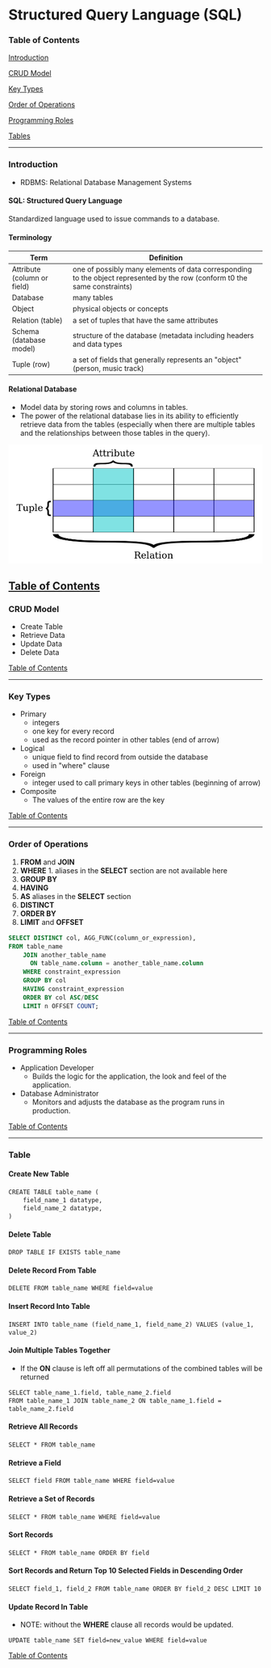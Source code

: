 # Structured Query Language (SQL)

### <a name="toc"></a>Table of Contents

[Introduction](#introduction)

[CRUD Model](#crud_model)

[Key Types](#key_types)

[Order of Operations](#order_of_operations)

[Programming Roles](#programming_roles)

[Tables](#tables)

---

### <a name="introduction"></a> Introduction

  - RDBMS: Relational Database Management Systems

#### SQL: Structured Query Language
Standardized language used to issue commands to a database.

#### Terminology

| Term | Definition |
| ---- | ---------- |
| Attribute (column or field) | one of possibly many elements of data corresponding to the object represented by the row (conform t0 the same constraints)
| Database | many tables |
| Object | physical objects or concepts |
| Relation (table) | a set of tuples that have the same attributes |
| Schema (database model) | structure of the database (metadata including headers and data types |
| Tuple (row) | a set of fields that generally represents an "object" (person, music track)

#### Relational Database

  - Model data by storing rows and columns in tables.
  - The power of the relational database lies in its ability to efficiently 
  retrieve data from the tables (especially when there are multiple tables 
  and the relationships between those tables in the query).
  
![alt text](relational_database.png)

[Table of Contents](#toc)
---

### <a name="crud_model"></a> CRUD Model

  - Create Table
  - Retrieve Data
  - Update Data
  - Delete Data

[Table of Contents](#toc)

---

### <a name="key_types"></a> Key Types

  - Primary
    - integers
    - one key for every record
    - used as the record pointer in other tables (end of arrow)
  - Logical
    - unique field to find record from outside the database
    - used in "where" clause
  - Foreign
    - integer used to call primary keys in other tables (beginning of arrow)
  - Composite
    - The values of the entire row are the key
    
[Table of Contents](#toc)

---

### <a name="order_of_operations"></a> Order of Operations

  1. **FROM** and **JOIN**
  1. **WHERE**
    1. aliases in the **SELECT** section are not available here
  1. **GROUP BY**
  1. **HAVING**
  1. **AS** aliases in the **SELECT** section
  1. **DISTINCT**
  1. **ORDER BY**
  1. **LIMIT** and **OFFSET**

```sql
SELECT DISTINCT col, AGG_FUNC(column_or_expression),
FROM table_name
    JOIN another_table_name
      ON table_name.column = another_table_name.column
    WHERE constraint_expression
    GROUP BY col
    HAVING constraint_expression
    ORDER BY col ASC/DESC
    LIMIT n OFFSET COUNT;
```


[Table of Contents](#toc)

---

### <a name="programming_roles"></a> Programming Roles

  - Application Developer
    - Builds the logic for the application, the look and feel of the 
    application.
  - Database Administrator
    - Monitors and adjusts the database as the program runs in production.

[Table of Contents](#toc)

---

### <a name="table"></a> Table

#### Create New Table
```
CREATE TABLE table_name (
    field_name_1 datatype,
    field_name_2 datatype,
)
```

#### Delete Table
```
DROP TABLE IF EXISTS table_name
```

#### Delete Record From Table
``` 
DELETE FROM table_name WHERE field=value
```

#### Insert Record Into Table
``` 
INSERT INTO table_name (field_name_1, field_name_2) VALUES (value_1, value_2)
```

#### Join Multiple Tables Together

  - If the **ON** clause is left off all permutations of the combined tables
   will be returned
``` 
SELECT table_name_1.field, table_name_2.field
FROM table_name_1 JOIN table_name_2 ON table_name_1.field = table_name_2.field
```

#### Retrieve All Records
``` 
SELECT * FROM table_name
```

#### Retrieve a Field
``` 
SELECT field FROM table_name WHERE field=value
```

#### Retrieve a Set of Records
``` 
SELECT * FROM table_name WHERE field=value
```

#### Sort Records
``` 
SELECT * FROM table_name ORDER BY field
```

#### Sort Records and Return Top 10 Selected Fields in Descending Order
```
SELECT field_1, field_2 FROM table_name ORDER BY field_2 DESC LIMIT 10
```

#### Update Record In Table

  - NOTE: without the **WHERE** clause all records would be updated.
``` 
UPDATE table_name SET field=new_value WHERE field=value
```

[Table of Contents](#toc)